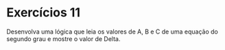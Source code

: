 # Exercícios 11
Desenvolva uma lógica que leia os valores de A, B e C de uma equação do
segundo grau e mostre o valor de Delta.